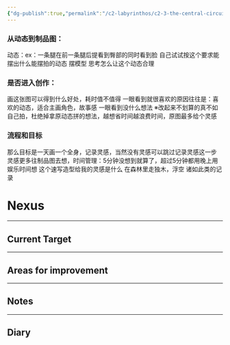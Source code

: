 ```yaml
---
{"dg-publish":true,"permalink":"/c2-labyrinthos/c2-3-the-central-circuit/c2-33-sharlayan-hamlet/20231104-44-308/","dgPassFrontmatter":true}
---
```


### 从动态到制品图：
动态：ex：一条腿在前一条腿后提看到臀部的同时看到脸
自己试试按这个要求能摆出什么能摆拍的动态
摆模型
思考怎么让这个动态合理

### 是否进入创作：
画这张图可以得到什么好处，耗时值不值得
一眼看到就很喜欢的原因往往是：喜欢的动态，适合主画角色，故事感
一眼看到没什么想法
※改起来不划算的真不如自己拍，杜绝掉拿原动态拼的想法，越想省时间越浪费时间，原图最多给个灵感

### 流程和目标
那么目标是一天画一个全身，记录灵感，当然没有灵感可以跳过记录灵感这一步
灵感更多往制品图去想，时间管理：5分钟没想到就算了，超过5分钟都用晚上用娱乐时间想
这个速写造型给我的灵感是什么
在森林里走独木，浮空 诸如此类的记录


# Nexus



---

## Current Target



---

## Areas for improvement



---

## Notes



---

## Diary


